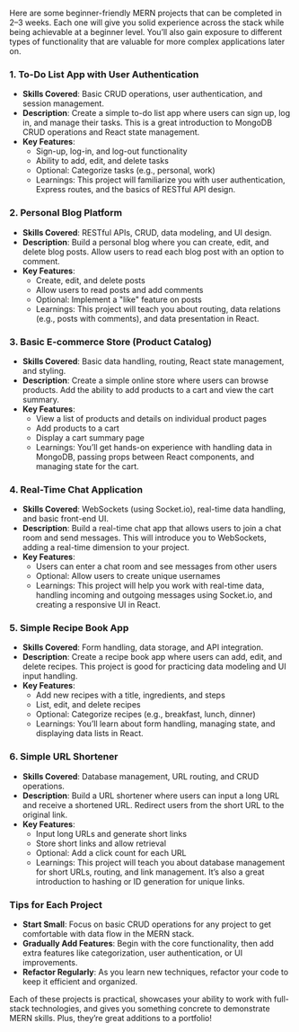Here are some beginner-friendly MERN projects that can be completed in 2–3 weeks. Each one will give you solid experience across the stack while being achievable at a beginner level. You’ll also gain exposure to different types of functionality that are valuable for more complex applications later on.

### 1. **To-Do List App with User Authentication**
   - **Skills Covered**: Basic CRUD operations, user authentication, and session management.
   - **Description**: Create a simple to-do list app where users can sign up, log in, and manage their tasks. This is a great introduction to MongoDB CRUD operations and React state management.
   - **Key Features**:
     - Sign-up, log-in, and log-out functionality
     - Ability to add, edit, and delete tasks
     - Optional: Categorize tasks (e.g., personal, work)
     - Learnings: This project will familiarize you with user authentication, Express routes, and the basics of RESTful API design.

### 2. **Personal Blog Platform**
   - **Skills Covered**: RESTful APIs, CRUD, data modeling, and UI design.
   - **Description**: Build a personal blog where you can create, edit, and delete blog posts. Allow users to read each blog post with an option to comment.
   - **Key Features**:
     - Create, edit, and delete posts
     - Allow users to read posts and add comments
     - Optional: Implement a "like" feature on posts
     - Learnings: This project will teach you about routing, data relations (e.g., posts with comments), and data presentation in React.

### 3. **Basic E-commerce Store (Product Catalog)**
   - **Skills Covered**: Basic data handling, routing, React state management, and styling.
   - **Description**: Create a simple online store where users can browse products. Add the ability to add products to a cart and view the cart summary.
   - **Key Features**:
     - View a list of products and details on individual product pages
     - Add products to a cart
     - Display a cart summary page
     - Learnings: You’ll get hands-on experience with handling data in MongoDB, passing props between React components, and managing state for the cart.

### 4. **Real-Time Chat Application**
   - **Skills Covered**: WebSockets (using Socket.io), real-time data handling, and basic front-end UI.
   - **Description**: Build a real-time chat app that allows users to join a chat room and send messages. This will introduce you to WebSockets, adding a real-time dimension to your project.
   - **Key Features**:
     - Users can enter a chat room and see messages from other users
     - Optional: Allow users to create unique usernames
     - Learnings: This project will help you work with real-time data, handling incoming and outgoing messages using Socket.io, and creating a responsive UI in React.

### 5. **Simple Recipe Book App**
   - **Skills Covered**: Form handling, data storage, and API integration.
   - **Description**: Create a recipe book app where users can add, edit, and delete recipes. This project is good for practicing data modeling and UI input handling.
   - **Key Features**:
     - Add new recipes with a title, ingredients, and steps
     - List, edit, and delete recipes
     - Optional: Categorize recipes (e.g., breakfast, lunch, dinner)
     - Learnings: You’ll learn about form handling, managing state, and displaying data lists in React.

### 6. **Simple URL Shortener**
   - **Skills Covered**: Database management, URL routing, and CRUD operations.
   - **Description**: Build a URL shortener where users can input a long URL and receive a shortened URL. Redirect users from the short URL to the original link.
   - **Key Features**:
     - Input long URLs and generate short links
     - Store short links and allow retrieval
     - Optional: Add a click count for each URL
     - Learnings: This project will teach you about database management for short URLs, routing, and link management. It’s also a great introduction to hashing or ID generation for unique links.

### Tips for Each Project
- **Start Small**: Focus on basic CRUD operations for any project to get comfortable with data flow in the MERN stack.
- **Gradually Add Features**: Begin with the core functionality, then add extra features like categorization, user authentication, or UI improvements.
- **Refactor Regularly**: As you learn new techniques, refactor your code to keep it efficient and organized.

Each of these projects is practical, showcases your ability to work with full-stack technologies, and gives you something concrete to demonstrate MERN skills. Plus, they’re great additions to a portfolio!
